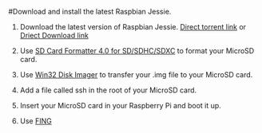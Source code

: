 #Download and install the latest Raspbian Jessie.

1. Download the latest version of Raspbian Jessie. [Direct torrent link](https://downloads.raspberrypi.org/raspbian_latest.torrent) or [Driect Download link](https://downloads.raspberrypi.org/raspbian_latest)

2. Use [SD Card Formatter 4.0 for SD/SDHC/SDXC](https://www.sdcard.org/downloads/formatter_4/index.html) to format your MicroSD card.

3. Use [Win32 Disk Imager](https://sourceforge.net/projects/win32diskimager/) to transfer your .img file to your MicroSD card.

4. Add a file called ssh in the root of your MicroSD card. 

5. Insert your MicroSD card in your Raspberry Pi and boot it up.

6. Use [FING]()

